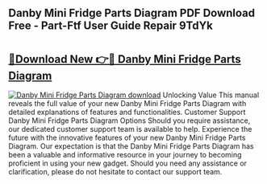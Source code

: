 ## Danby Mini Fridge Parts Diagram PDF Download Free - Part-Ftf User Guide Repair 9TdYk

# <h2><a href="http://dfltc5q.blite.top/?on=Danby+Mini+Fridge+Parts+Diagram">🔗Download New 👉🔴 Danby Mini Fridge Parts Diagram</a></h2>

[![Danby Mini Fridge Parts Diagram download](https://i.imgur.com/lujVjoI.png)](http://dfltc5q.blite.top/?on=Danby+Mini+Fridge+Parts+Diagram)
Unlocking Value This manual reveals the full value of your new Danby Mini Fridge Parts Diagram with detailed explanations of features and functionalities. Customer Support Danby Mini Fridge Parts Diagram Options Should you require assistance, our dedicated customer support team is available to help. Experience the future with the innovative features of your new Danby Mini Fridge Parts Diagram. Our expectation is that the Danby Mini Fridge Parts Diagram has been a valuable and informative resource in your journey to becoming proficient in using your new gadget. Should you need any assistance or clarification, please do not hesitate to contact our support team.
